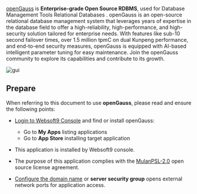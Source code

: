 [openGauss](https://opengauss.org) is **Enterprise-grade Open Source RDBMS**, used for Database Management Tools Relational Databases . openGauss is an open-source relational database management system that leverages years of expertise in the database field to offer a high-reliability, high-performance, and high-security solution tailored for enterprise needs. With features like sub-10 second failover times, over 1.5 million tpmC on dual Kunpeng performance, and end-to-end security measures, openGauss is equipped with AI-based intelligent parameter tuning for easy maintenance. Join the openGauss community to explore its capabilities and contribute to its growth.


![gui](https://libs.websoft9.com/Websoft9/DocsPicture/zh/opengauss/opengauss-gui-websoft9.png)


## Prepare

When referring to this document to use **openGauss**, please read and ensure the following points:

- [Login to Websoft9 Console](./login-console) and find or install openGauss:
  - Go to **My Apps** listing applications 
  - Go to **App Store** installing target application

- This application is installed by Websoft9 console.


- The purpose of this application complies with the [MulanPSL-2.0](https://opensource.org/licenses/MulanPSL-2.0) open source license agreement.


- [Configure the domain name](./domain-set) or **server security group** opens external network ports for application access.